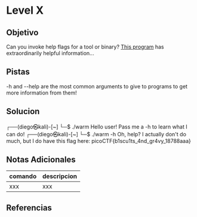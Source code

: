 # Level X
## Objetivo
Can you invoke help flags for a tool or binary? [This program](https://mercury.picoctf.net/static/a00f554b16385d9970dae424f66ee1ab/warm) has extraordinarily helpful information...
## Pistas
-h and --help are the most common arguments to give to programs to get more information from them!
## Solucion
┌──(diego㉿kali)-[~]
└─$ ./warm
Hello user! Pass me a -h to learn what I can do!
┌──(diego㉿kali)-[~]
└─$ ./warm -h
Oh, help? I actually don't do much, but I do have this flag here: picoCTF{b1scu1ts_4nd_gr4vy_18788aaa}
## Notas Adicionales
|comando|descripcion|
|-------|-----------|
|xxx|xxx|
## Referencias